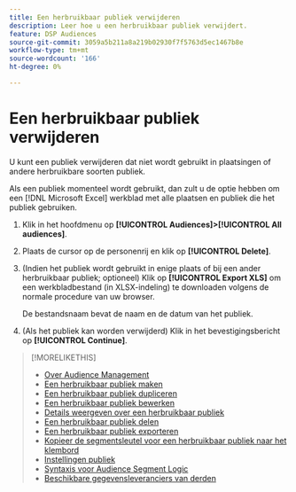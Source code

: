 ```yaml
---
title: Een herbruikbaar publiek verwijderen
description: Leer hoe u een herbruikbaar publiek verwijdert.
feature: DSP Audiences
source-git-commit: 3059a5b211a8a219b02930f7f5763d5ec1467b8e
workflow-type: tm+mt
source-wordcount: '166'
ht-degree: 0%

---
```


# Een herbruikbaar publiek verwijderen

U kunt een publiek verwijderen dat niet wordt gebruikt in plaatsingen of andere herbruikbare soorten publiek.

Als een publiek momenteel wordt gebruikt, dan zult u de optie hebben om een [!DNL Microsoft Excel] werkblad met alle plaatsen en publiek die het publiek gebruiken.

1. Klik in het hoofdmenu op **[!UICONTROL Audiences]>[!UICONTROL All audiences]**.

1. Plaats de cursor op de personenrij en klik op **[!UICONTROL Delete]**.

1. (Indien het publiek wordt gebruikt in enige plaats of bij een ander herbruikbaar publiek; optioneel) Klik op **[!UICONTROL Export XLS]** om een werkbladbestand (in XLSX-indeling) te downloaden volgens de normale procedure van uw browser.

   De bestandsnaam bevat de naam en de datum van het publiek.

1. (Als het publiek kan worden verwijderd) Klik in het bevestigingsbericht op **[!UICONTROL Continue]**.

>[!MORELIKETHIS]
>
>* [Over Audience Management](audience-about.md)
>* [Een herbruikbaar publiek maken](reusable-audience-create.md)
>* [Een herbruikbaar publiek dupliceren](reusable-audience-duplicate.md)
>* [Een herbruikbaar publiek bewerken](reusable-audience-edit.md)
>* [Details weergeven over een herbruikbaar publiek](reusable-audience-view-details.md)
>* [Een herbruikbaar publiek delen](reusable-audience-share.md)
>* [Een herbruikbaar publiek exporteren](reusable-audience-export.md)
>* [Kopieer de segmentsleutel voor een herbruikbaar publiek naar het klembord](reusable-audience-clipboard.md)
>* [Instellingen publiek](audience-settings.md)
>* [Syntaxis voor Audience Segment Logic](audience-segment-logic-syntax.md)
>* [Beschikbare gegevensleveranciers van derden](third-party-data-providers.md)


